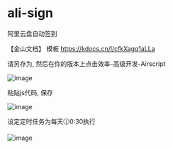# ali-sign
阿里云盘自动签到

【金山文档】 模板
https://kdocs.cn/l/cfkXagq1aLLa

请另存为, 然后在你的版本上点击效率-高级开发-Airscript

![image](https://github.com/CH3NGYZ/ali-sign/assets/56500405/5f306298-3a93-488c-8cd8-89aab7810dce)

粘贴js代码, 保存

![image](https://github.com/CH3NGYZ/ali-sign/assets/56500405/6221b147-7dae-4bb1-b079-7d032fc7bd1a)

设定定时任务为每天🕧0:30执行

![image](https://github.com/CH3NGYZ/ali-sign/assets/56500405/d8e4ef2f-cb4a-4151-b0b7-88c9b7d1e1ae)
